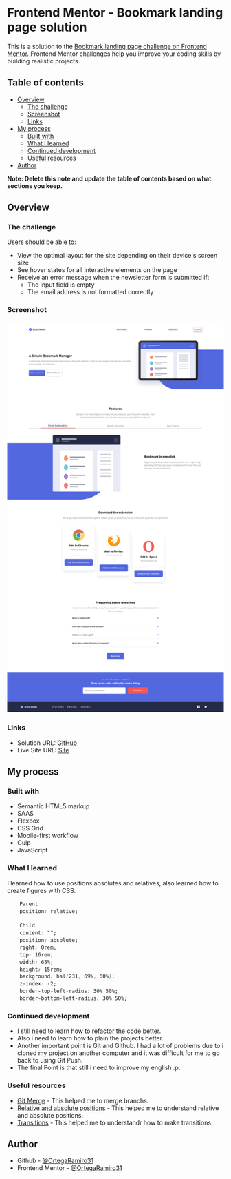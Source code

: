# Frontend Mentor - Bookmark landing page solution

This is a solution to the [Bookmark landing page challenge on Frontend Mentor](https://www.frontendmentor.io/challenges/bookmark-landing-page-5d0b588a9edda32581d29158). Frontend Mentor challenges help you improve your coding skills by building realistic projects. 

## Table of contents

- [Overview](#overview)
  - [The challenge](#the-challenge)
  - [Screenshot](#screenshot)
  - [Links](#links)
- [My process](#my-process)
  - [Built with](#built-with)
  - [What I learned](#what-i-learned)
  - [Continued development](#continued-development)
  - [Useful resources](#useful-resources)
- [Author](#author)

**Note: Delete this note and update the table of contents based on what sections you keep.**

## Overview

### The challenge

Users should be able to:

- View the optimal layout for the site depending on their device's screen size
- See hover states for all interactive elements on the page
- Receive an error message when the newsletter form is submitted if:
  - The input field is empty
  - The email address is not formatted correctly

### Screenshot

![ScreenShot](./ScreenShots/SS.png)

### Links

- Solution URL: [GitHub](https://github.com/OrtegaRamiro31/bookmark)
- Live Site URL: [Site](https://ortegaramiro31.github.io/bookmark/)

## My process

### Built with

- Semantic HTML5 markup
- SAAS
- Flexbox
- CSS Grid
- Mobile-first workflow
- Gulp
- JavaScript

### What I learned

I learned how to use positions absolutes and relatives, also learned how to create figures with CSS.

```css
    Parent
    position: relative;

    Child
    content: "";
    position: absolute;
    right: 0rem;
    top: 16rem;
    width: 65%;
    height: 15rem;
    background: hsl(231, 69%, 60%);
    z-index: -2;
    border-top-left-radius: 30% 50%;
    border-bottom-left-radius: 30% 50%;
```

### Continued development

- I still need to learn how to refactor the code better.
- Also i need to learn how to plain the projects better.
- Another important point is Git and Github. I had a lot of problems due to i cloned my project on another computer and it was difficult for me to go back to using Git Push.
- The final Point is that still i need to improve my english :p.
### Useful resources

- [Git Merge](https://stackoverflow.com/questions/14168677/merge-development-branch-with-master) - This helped me to merge branchs.
- [Relative and absolute positions](https://developer.mozilla.org/es/docs/Web/CSS/position) - This helped me to understand relative and absolute positions.
- [Transitions](https://developer.mozilla.org/en-US/docs/Web/CSS/transition) - This helped me to understandr how to make transitions. 

## Author

- Github - [@OrtegaRamiro31](https://github.com/OrtegaRamiro31)
- Frontend Mentor - [@OrtegaRamiro31](https://www.frontendmentor.io/profile/OrtegaRamiro31)
